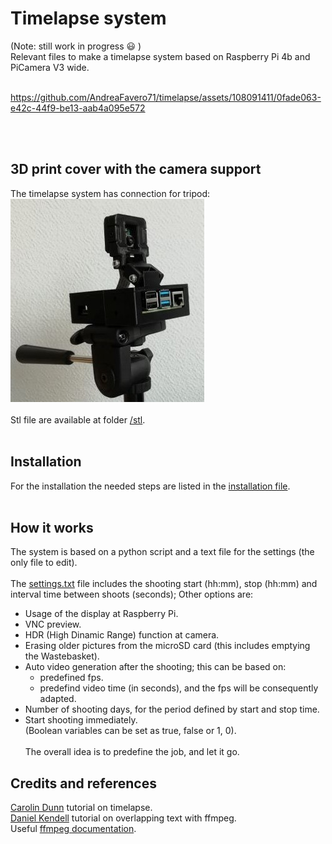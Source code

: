 # Timelapse system
(Note: still work in progress :smiley: )<br />
Relevant files to make a timelapse system based on Raspberry Pi 4b and PiCamera V3 wide.<br /><br />


https://github.com/AndreaFavero71/timelapse/assets/108091411/0fade063-e42c-44f9-be13-aab4a095e572


<br /><br />


## 3D print cover with the camera support
The timelapse system has connection for tripod:<br />
![title image](/pictures/title.jpg)
<br /><br />
Stl file are available at folder [/stl](/stl/).<br /><br />

## Installation
For the installation the needed steps are listed in the [installation file](/setup/installation_steps.txt).<br /><br />

## How it works
The system is based on a python script and a text file for the settings (the only file to edit).<br /><br />
The [settings.txt](settings.txt) file includes the shooting start (hh:mm), stop (hh:mm) and interval time between shoots (seconds);
Other options are:
- Usage of the display at Raspberry Pi.
- VNC preview.
- HDR (High Dinamic Range) function at camera.
- Erasing older pictures from the microSD card (this includes emptying the Wastebasket).
- Auto video generation after the shooting; this can be based on:
  - predefined fps.
  - predefind video time (in seconds), and the fps will be consequently adapted.
- Number of shooting days, for the period defined by start and stop time.<br />
- Start shooting immediately.<br />
(Boolean variables can be set as true, false or 1, 0).<br /><br />
The overall idea is to predefine the job, and let it go. 


## Credits and references
[Carolin Dunn](https://github.com/carolinedunn/timelapse/tree/master) tutorial on timelapse.<br />
[Daniel Kendell](https://www.youtube.com/watch?v=ofozNWdIDow) tutorial on overlapping text with ffmpeg.<br />
Useful [ffmpeg documentation](https://ffmpeg.org/documentation.html).<br /><br />
